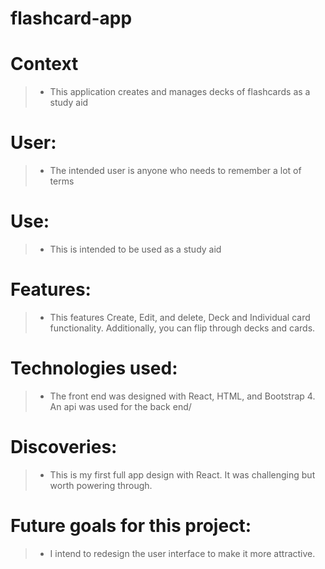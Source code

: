 # flashcard-app


# Context

> * This application creates and manages decks of flashcards as a study aid

# User: 

> * The intended user is anyone who needs to remember a lot of terms 

# Use: 

> * This is intended to be used as a study aid

# Features: 

> * This features Create, Edit, and delete, Deck and Individual card functionality. Additionally, you can flip through decks and cards.

# Technologies used: 

> * The front end was designed with React, HTML, and Bootstrap 4. An api was used for the back end/

# Discoveries: 

> * This is my first full app design with React. It was challenging but worth powering through.

# Future goals for this project: 

> * I intend to redesign the user interface to make it more attractive.
